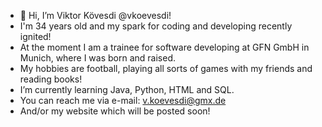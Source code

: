 - 👋 Hi, I’m Viktor Kövesdi @vkoevesdi!
-    I'm 34 years old and my spark for coding and developing recently ignited!
-    At the moment I am a trainee for software developing at GFN GmbH in Munich, where I was born and raised.
-    My hobbies are football, playing all sorts of games with my friends and reading books!
-    I’m currently learning Java, Python, HTML and SQL.
-    You can reach me via e-mail: v.koevesdi@gmx.de
-    And/or my website which will be posted soon!

<!---
vkoevesdi/vkoevesdi is a ✨ special ✨ repository because its `README.md` (this file) appears on your GitHub profile.
You can click the Preview link to take a look at your changes.
--->
